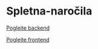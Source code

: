 # Spletna-naročila

[Poglejte backend](https://github.com/Shkettoe/Spletna-naro-ila/tree/main/spletna-narocila-backend)

[Poglejte frontend](https://github.com/Shkettoe/Spletna-naro-ila/tree/main/spletna-narocila-frontend)
